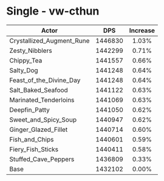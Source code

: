 # Single - vw-cthun
| Actor | DPS | Increase |
|---|:---:|:---:|
|Crystallized_Augment_Rune|1446830|1.03%|
|Zesty_Nibblers|1442299|0.71%|
|Chippy_Tea|1441557|0.66%|
|Salty_Dog|1441248|0.64%|
|Feast_of_the_Divine_Day|1441248|0.64%|
|Salt_Baked_Seafood|1441122|0.63%|
|Marinated_Tenderloins|1441069|0.63%|
|Deepfin_Patty|1441050|0.62%|
|Sweet_and_Spicy_Soup|1440947|0.62%|
|Ginger_Glazed_Fillet|1440714|0.60%|
|Fish_and_Chips|1440601|0.59%|
|Fiery_Fish_Sticks|1440411|0.58%|
|Stuffed_Cave_Peppers|1436809|0.33%|
|Base|1432102|0.00%|
